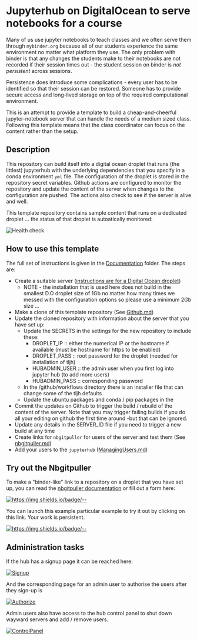 # Jupyterhub on DigitalOcean to serve notebooks for a course

Many of us use jupyter notebooks to teach classes and we often serve them through `mybinder.org` because all of our students experience the same environment no matter what platform they use. The only problem with binder is that any changes the students make to their notebooks are not recorded if their session times out - the student session on binder is *not persistent* across sessions. 

Persistence does introduce some complications - every user has to be identified so that their session can be restored. Someone has to provide secure access and long-lived storage on top of the required computational environment.   

This is an attempt to provide a template to build a cheap-and-cheerful jupyter-notebook server that can handle the needs of a medium sized class. Following this template means that the class coordinator can focus on the content rather than the setup. 

## Description

This repository can build itself into a digital ocean droplet that runs (the littlest) jupyterhub with the underlying dependencies that you specify in a conda environment `yml` file. The configuration of the droplet
is stored in the repository secret variables. Github actions are configured to monitor the repository and update
the content of the server when changes to the configuration are pushed. The actions also check to see if the server
is alive and well. 

This template repository contains sample content that runs on a dedicated droplet ... the status of that droplet
is autoatically monitored:
 
![Health check](https://github.com/ANU-RSES-Education/droplet-template/workflows/Health%20check/badge.svg)


## How to use this template

The full set of instructions is given in the [Documentation](Documentation) folder. The steps are:

  - Create a suitable server ([instructions are for a Digital Ocean droplet](Documentation/DigitalOcean.md))
     - NOTE - the installation that is used here does not build in the smallest D.O droplet size of 1Gb no matter how
              many times we messed with the configuration options so please use a minimum 2Gb size ... 
  - Make a clone of this template repository (See [Github.md](Documentation/Github.md))
  - Update the cloned repository with information about the server that you have set up:
     - Update the SECRETS in the settings for the new repository to include these:
        - DROPLET_IP :: either the numerical IP or the hostname if available (must be hostname for https to be enabled)
        - DROPLET_PASS ::  root password for the droplet (needed for installation of tljh)
        - HUBADMIN_USER :: the admin user when you first log into jupyter hub (to add more users)
        - HUBADMIN_PASS :: corresponding password 
     - In the /github/workflows directory there is an installer file that can change some of the tljh defaults
     - Update the ubuntu packages and conda / pip packages in the 
  - Commit the updates on Github to trigger the build / rebuild of the content of the server.
       Note that you may trigger failing builds if you do all your editing on github the first time around -but that can be ignored.
  - Update any details in the SERVER_ID file if you need to trigger a new build at any time
  - Create links for `nbgitpuller` for users of the server and test them (See [nbgitpuller.md](Documentation/nbgitpuller.md )) 
  - Add your users to the `jupyterhub` ([ManagingUsers.md](Documentation/ManagingUsers.md))


## Try out the Nbgitpuller

To make a "binder-like" link to a repository on a droplet that you have set up, you can read the [nbgitpuller documentation](https://jupyterhub.github.io/nbgitpuller/link.html) or fill out a form here:

[![https://img.shields.io/badge/<LABEL>-<MESSAGE>-<COLOR>](https://img.shields.io/badge/Admin-LinkMaker-Red)](https://jupyterhub.github.io/nbgitpuller/link.html?hub=https://test.rses.underworldcloud.org&repo=https://github.com/ANU-RSES-Education/droplet-template)

You can launch this example particular example to try it out by clicking on this link. Your work is persistent. 

[![https://img.shields.io/badge/<LABEL>-<MESSAGE>-<COLOR>](https://img.shields.io/badge/Launch-Demo-blue)](https://test.rses.underworldcloud.org/hub/user-redirect/git-pull?repo=https%3A%2F%2Fgithub.com%2FANU-RSES-Education%2Fdroplet-template&urlpath=tree%2Fdroplet-template%2FStartHere.ipynb&branch=master)
    
## Administration tasks
    
If the hub has a signup page it can be reached here:
    
[![Signup](https://img.shields.io/badge/User-Signup-blue)](https://test.rses.underworldcloud.org/hub/signup)

And the corresponding page for an admin user to authorise the users after they sign-up is
    
[![Authorize](https://img.shields.io/badge/Admin-Authorize-Red)](https://test.rses.underworldcloud.org/hub/authorize)
   
Admin users also have access to the hub control panel to shut down wayward servers and add / remove users. 
    
[![ControlPanel](https://img.shields.io/badge/Admin-HubControlPanel-Red)](https://test.rses.underworldcloud.org/hub/admin)
    
    


